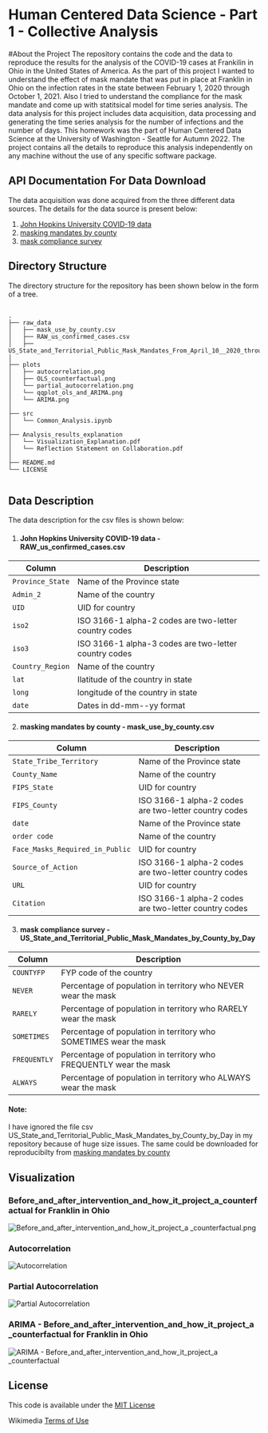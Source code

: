 # Human Centered Data Science - Part 1 - Collective Analysis

#About the Project
The repository contains the code and the data to reproduce the results for the analysis of the COVID-19 cases at Frankilin in
Ohio in the United States of America. As the part of this project I wanted to understand the effect of mask mandate that was 
put in place at Franklin in Ohio on the infection rates in the state between February 1, 2020 through October 1, 2021. Also I tried to understand the compliance for the mask mandate and come up with statitsical model for time series analysis.
The data analysis for this project includes data acquisition, data processing and generating the time series analysis for the number of infections and the number of days. This homework was the part of Human Centered Data Science at the University
of Washington - Seattle for Autumn 2022. The project contains all the details to reproduce this analysis independently on any machine without the use of any specific software package.

## API Documentation For Data Download
The data acquisition was done acquired from the three different data sources. The details for the data source is present below:

1. [John Hopkins University COVID-19 data](https://www.kaggle.com/datasets/antgoldbloom/covid19-data-from-john-hopkins-university)
2. [masking mandates by county](https://data.cdc.gov/Policy-Surveillance/U-S-State-and-Territorial-Public-Mask-Mandates-Fro/62d6-pm5i)
3. [mask compliance survey](https://github.com/nytimes/covid-19-data/tree/master/mask-use)


## Directory Structure
The directory structure for the repository has been shown below in the form of a tree.

```

.
├── raw_data
│   ├── mask_use_by_county.csv
│   ├── RAW_us_confirmed_cases.csv
│   ├── US_State_and_Territorial_Public_Mask_Mandates_From_April_10__2020_through_August_15__2021_by_County_by_Day.csv
│ 
├── plots
│   ├── autocorrelation.png
│   ├── OLS_counterfactual.png
│   └── partial_autocorrelation.png
│   └── qqplot_ols_and_ARIMA.png
│   └── ARIMA.png
│ 
├── src
│   └── Common_Analysis.ipynb
│ 
├── Analysis_results_explanation
│   └── Visualization_Explanation.pdf
│   └── Reflection Statement on Collaboration.pdf
│ 
├── README.md
└── LICENSE


```

## Data Description
The data description for the csv files is shown below:
1. #### John Hopkins University COVID-19 data - RAW_us_confirmed_cases.csv

| Column                    | Description                                                                        |
| ------------------------- | -----------------------------------------------------------------------------------|
| `Province_State`           | Name of the Province state                                                        |
| `Admin_2`                  | Name of the country                                                       |
| `UID`                      | UID for country                                                |
| `iso2`                     | ISO 3166-1 alpha-2 codes are two-letter country codes  |
| `iso3`                     | ISO 3166-1 alpha-3 codes are two-letter country codes             |
| `Country_Region`           | Name of the country                      |
| `lat`                      | Ilatitude of the country in state |
| `long`                     | longitude of the country  in state          |
| `date`                     | Dates in dd-mm--yy format                     |

2. #### masking mandates by county - mask_use_by_county.csv

| Column                    | Description                                                                        |
| ------------------------- | -----------------------------------------------------------------------------------|
| `State_Tribe_Territory`   | Name of the Province state                                                        |
| `County_Name`             | Name of the country                                                       |
| `FIPS_State`              | UID for country                                                |
| `FIPS_County`             | ISO 3166-1 alpha-2 codes are two-letter country codes  |
| `date`                       | Name of the Province state                                                |
| `order code`                  | Name of the country                                                       |
| `Face_Masks_Required_in_Public`| UID for country                                                |
| `Source_of_Action`              | ISO 3166-1 alpha-2 codes are two-letter country codes  |
| `URL`                           | UID for country                                                |
| `Citation`                     | ISO 3166-1 alpha-2 codes are two-letter country codes  |

3. #### mask compliance survey - US_State_and_Territorial_Public_Mask_Mandates_by_County_by_Day

| Column                    | Description                                                                        |
| ------------------------- | -----------------------------------------------------------------------------------|
| `COUNTYFP`                | FYP code of the country                                                 |
| `NEVER`                  | Percentage of population in territory who NEVER wear the mask                                 |
| `RARELY`                 | Percentage of population in territory who RARELY wear the mask                       |
| `SOMETIMES`               | Percentage of population in territory who SOMETIMES wear the mask  |
| `FREQUENTLY`              | Percentage of population in territory who FREQUENTLY wear the mask  |
| `ALWAYS`                  | Percentage of population in territory who ALWAYS wear the mask  |


#### Note: 
I have ignored the file csv US_State_and_Territorial_Public_Mask_Mandates_by_County_by_Day in my repository because of huge size issues. The same could be downloaded for reproducibilty from [masking mandates by county](https://data.cdc.gov/Policy-Surveillance/U-S-State-and-Territorial-Public-Mask-Mandates-Fro/62d6-pm5i)

## Visualization

### Before_and_after_intervention_and_how_it_project_a_counterfactual for Franklin in Ohio
![Before_and_after_intervention_and_how_it_project_a _counterfactual.png](https://github.com/obaiddawarki/Course_Project/blob/main/plots/OLS_counterfactual.png)

### Autocorrelation
![Autocorrelation](plots/autocorrelation.png)

### Partial Autocorrelation
![Partial Autocorrelation](plots/partial_autocorrelation.png)

### ARIMA - Before_and_after_intervention_and_how_it_project_a _counterfactual for Franklin in Ohio
![ARIMA - Before_and_after_intervention_and_how_it_project_a _counterfactual](plots/ARIMA.png)

## License

This code is available under the [MIT License](LICENSE)

Wikimedia [Terms of Use](https://foundation.wikimedia.org/wiki/Terms_of_Use/en)
